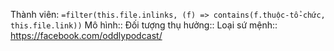 Thành viên: `=filter(this.file.inlinks, (f) => contains(f.thuộc-tổ-chức, this.file.link))`
Mô hình:: 
Đối tượng thụ hưởng:: 
Loại sứ mệnh:: 
https://facebook.com/oddlypodcast/
